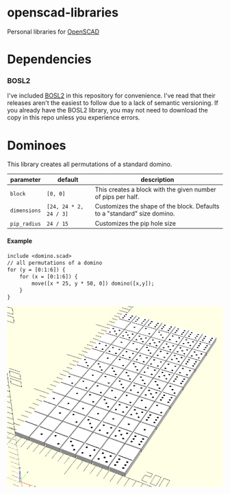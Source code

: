 # openscad-libraries
Personal libraries for [OpenSCAD](https://openscad.org/)

# Dependencies

### BOSL2
I've included [BOSL2](https://github.com/BelfrySCAD/BOSL2) in this repository for convenience. I've read that their releases aren't the easiest to follow due to a lack of semantic versioning. If you already have the BOSL2 library, you may not need to download the copy in this repo unless you experience errors.

# Dominoes
This library creates all permutations of a standard domino.

| parameter | default | description |
|-|-|-|
| `block` | `[0, 0]` | This creates a block with the given number of pips per half. |
| `dimensions` | `[24, 24 * 2, 24 / 3]` | Customizes the shape of the block. Defaults to a "standard" size domino. |
| `pip_radius` | `24 / 15` | Customizes the pip hole size |

#### Example
```
include <domino.scad>
// all permutations of a domino
for (y = [0:1:6]) {
    for (x = [0:1:6]) {
        move([x * 25, y * 50, 0]) domino([x,y]);
    }
}
```
![domino example](images/examples/domino.png)
